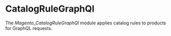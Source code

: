 # CatalogRuleGraphQl

The *Magento_CatalogRuleGraphQl* module applies catalog rules to products for GraphQL requests.
